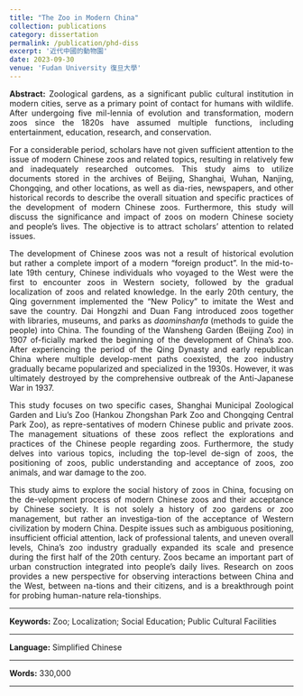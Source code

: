```yaml
---
title: "The Zoo in Modern China"
collection: publications
category: dissertation
permalink: /publication/phd-diss
excerpt: '近代中國的動物園'
date: 2023-09-30
venue: 'Fudan University 復旦大學'
---
```


<div style="text-align: justify; text-justify: inter-word;">
<b>Abstract:</b> Zoological gardens, as a significant public cultural institution in modern cities, serve as a primary point of contact for humans with wildlife. After undergoing five mil-lennia of evolution and transformation, modern zoos since the 1820s have assumed multiple functions, including entertainment, education, research, and conservation.

For a considerable period, scholars have not given sufficient attention to the issue of modern Chinese zoos and related topics, resulting in relatively few and inadequately researched outcomes. This study aims to utilize documents stored in the archives of Beijing, Shanghai, Wuhan, Nanjing, Chongqing, and other locations, as well as dia-ries, newspapers, and other historical records to describe the overall situation and specific practices of the development of modern Chinese zoos. Furthermore, this study will discuss the significance and impact of zoos on modern Chinese society and people’s lives. The objective is to attract scholars’ attention to related issues.

The development of Chinese zoos was not a result of historical evolution but rather a complete import of a modern “foreign product”. In the mid-to-late 19th century, Chinese individuals who voyaged to the West were the first to encounter zoos in Western society, followed by the gradual localization of zoos and related knowledge. In the early 20th century, the Qing government implemented the “New Policy” to imitate the West and save the country. Dai Hongzhi and Duan Fang introduced zoos together with libraries, museums, and parks as <i>daominshanfa</i> (methods to guide the people) into China. The founding of the Wansheng Garden (Beijing Zoo) in 1907 of-ficially marked the beginning of the development of China’s zoo. After experiencing the period of the Qing Dynasty and early republican China where multiple develop-ment paths coexisted, the zoo industry gradually became popularized and specialized in the 1930s. However, it was ultimately destroyed by the comprehensive outbreak of the Anti-Japanese War in 1937.

This study focuses on two specific cases, Shanghai Municipal Zoological Garden and Liu’s Zoo (Hankou Zhongshan Park Zoo and Chongqing Central Park Zoo), as repre-sentatives of modern Chinese public and private zoos. The management situations of these zoos reflect the explorations and practices of the Chinese people regarding zoos. Furthermore, the study delves into various topics, including the top-level de-sign of zoos, the positioning of zoos, public understanding and acceptance of zoos, zoo animals, and war damage to the zoo.

This study aims to explore the social history of zoos in China, focusing on the de-velopment process of modern Chinese zoos and their acceptance by Chinese society. It is not solely a history of zoo gardens or zoo management, but rather an investiga-tion of the acceptance of Western civilization by modern China. Despite issues such as ambiguous positioning, insufficient official attention, lack of professional talents, and uneven overall levels, China’s zoo industry gradually expanded its scale and presence during the first half of the 20th century. Zoos became an important part of urban construction integrated into people’s daily lives. Research on zoos provides a new perspective for observing interactions between China and the West, between na-tions and their citizens, and is a breakthrough point for probing human-nature rela-tionships.

</div>

---
<b>Keywords:</b> Zoo; Localization; Social Education; Public Cultural Facilities

---
<b>Language:</b> Simplified Chinese

---
<b>Words:</b> 330,000

---
